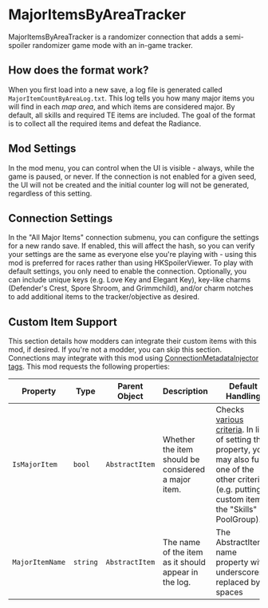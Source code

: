 # MajorItemsByAreaTracker

MajorItemsByAreaTracker is a randomizer connection that adds a semi-spoiler randomizer game mode with an in-game tracker.

## How does the format work?

When you first load into a new save, a log file is generated called `MajorItemCountByAreaLog.txt`. This log tells you how
many major items you will find in each *map area*, and which items are considered major. By default, all skills and required TE items
are included. The goal of the format is to collect all the required items and defeat the Radiance.

## Mod Settings

In the mod menu, you can control when the UI is visible - always, while the game is paused, or never. If the connection is not enabled for a given seed, the UI will not be created and the initial counter log will not be generated, regardless of this setting.

## Connection Settings

In the "All Major Items" connection submenu, you can configure the settings for a new rando save. If enabled, this will affect the hash, 
so you can verify your settings are the same as everyone else you're playing with - using this mod is preferred for races rather than
using HKSpoilerViewer. To play with default settings, you only need to enable the connection. Optionally, you can include unique keys 
(e.g. Love Key and Elegant Key), key-like charms (Defender's Crest, Spore Shroom, and Grimmchild), and/or charm notches to add additional items to the tracker/objective as desired.

## Custom Item Support

This section details how modders can integrate their custom items with this mod, if desired. If you're not a modder, you can skip this section. Connections may integrate with this mod using [ConnectionMetadataInjector tags](https://github.com/BadMagic100/ConnectionMetadataInjector#tag-spec).
This mod requests the following properties:

| Property | Type | Parent Object | Description | Default Handling |
| -------- | ---- | ------------- | ----------- | ---------------- |
| `IsMajorItem` | `bool` | `AbstractItem` | Whether the item should be considered a major item. | Checks [various criteria](https://github.com/BadMagic100/MajorItemByAreaTracker/blob/df2d6883bcedec9ec0b37730835f37beca423c18/SemiSpoilerLogger/MajorItemHandler.cs#L27). In lieu of setting this property, you may also fulfil one of the other criteria (e.g. putting a custom item in the "Skills" PoolGroup). |
| `MajorItemName` | `string` | `AbstractItem` | The name of the item as it should appear in the log. | The AbstractItem's name property with underscores replaced by spaces |
